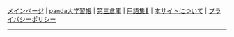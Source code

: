 [メインページ](https://sidestory.pandanote.info/) \| [panda大学習帳](https://pandanote.info/) \| [第三倉庫](https://vsse.pandanote.info/) \| [用語集📒](https://sidestory.pandanote.info/glossary.html) \| [本サイトについて](https://sidestory.pandanote.info/about/) \| [プライバシーポリシー](https://pandanote.info/?page_id=69)

<script async src="https://cse.google.com/cse.js?cx=ee8e2ba42670967fa"></script>
<div class="gcse-searchbox"></div>

___

